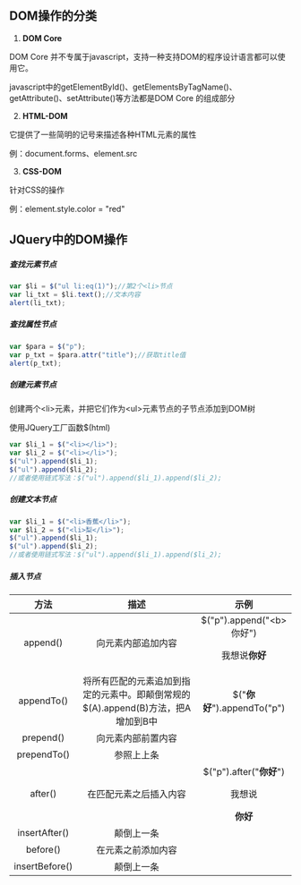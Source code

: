 ## DOM操作的分类

1. **DOM Core**

DOM Core 并不专属于javascript，支持一种支持DOM的程序设计语言都可以使用它。

javascript中的getElementById()、getElementsByTagName()、getAttribute()、setAttribute()等方法都是DOM Core 的组成部分

2. **HTML-DOM**

它提供了一些简明的记号来描述各种HTML元素的属性

例：document.forms、element.src

3. **CSS-DOM**

针对CSS的操作

例：element.style.color = "red"



## JQuery中的DOM操作

##### 查找元素节点

```javascript
var $li = $("ul li:eq(1)");//第2个<li>节点
var li_txt = $li.text();//文本内容
alert(li_txt);
```

##### 查找属性节点

```javascript
var $para = $("p");
var p_txt = $para.attr("title");//获取title值
alert(p_txt);
```

##### 创建元素节点

创建两个\<li\>元素，并把它们作为\<ul\>元素节点的子节点添加到DOM树

使用JQuery工厂函数$(html)

```javascript
var $li_1 = $("<li></li>");
var $li_2 = $("<li></li>");
$("ul").append($li_1);
$("ul").append($li_2);
//或者使用链式写法：$("ul").append($li_1).append($li_2);
```

##### 创建文本节点

```javascript
var $li_1 = $("<li>香蕉</li>");
var $li_2 = $("<li>梨</li>");
$("ul").append($li_1);
$("ul").append($li_2);
//或者使用链式写法：$("ul").append($li_1).append($li_2);
```

##### 插入节点

|       方法       |                    描述                    |                    示例                    |
| :------------: | :--------------------------------------: | :--------------------------------------: |
|    append()    |                向元素内部追加内容                 | $("p").append("\<b>你好</b>")    <p>我想说<b>你好</b></p> |
|   appendTo()   | 将所有匹配的元素追加到指定的元素中。即颠倒常规的$(A).append(B)方法，把A增加到B中 |       $("<b>你好</b>").appendTo("p")       |
|   prepend()    |                向元素内部前置内容                 |                                          |
|  prependTo()   |                  参照上上条                   |                                          |
|    after()     |               在匹配元素之后插入内容                | $("p").after("<b>你好</b>")        <p>我想说</p><b>你好</b> |
| insertAfter()  |                  颠倒上一条                   |                                          |
|    before()    |                在元素之前添加内容                 |                                          |
| insertBefore() |                  颠倒上一条                   |                                          |